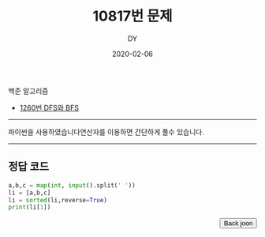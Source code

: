 ﻿---
layout: post
title:  "10817번 문제"
date:   2020-02-06
author: DY
comments: true
categories: backjoon
---

백준 알고리즘

* [1260번 DFS와 BFS](https://www.acmicpc.net/problem/10817)

---
파이썬을 사용하였습니다연산자를 이용하면 간단하게 풀수 있습니다.

---

## 정답 코드

```python
a,b,c = map(int, input().split(' '))
li = [a,b,c]
li = sorted(li,reverse=True)
print(li[1])
```

<div style="float: right;">
  <button onclick="location.href='https://www.acmicpc.net/' ">Back joon</button>
</div>
